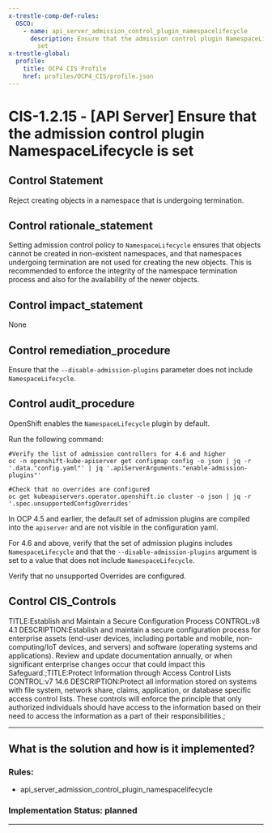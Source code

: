 ```yaml
---
x-trestle-comp-def-rules:
  OSCO:
    - name: api_server_admission_control_plugin_namespacelifecycle
      description: Ensure that the admission control plugin NamespaceLifecycle is
        set
x-trestle-global:
  profile:
    title: OCP4 CIS Profile
    href: profiles/OCP4_CIS/profile.json
---
```


# CIS-1.2.15 - \[API Server\] Ensure that the admission control plugin NamespaceLifecycle is set

## Control Statement

Reject creating objects in a namespace that is undergoing termination.

## Control rationale_statement

Setting admission control policy to `NamespaceLifecycle` ensures that objects cannot be created in non-existent namespaces, and that namespaces undergoing termination are not used for creating the new objects. This is recommended to enforce the integrity of the namespace termination process and also for the availability of the newer objects.

## Control impact_statement

None

## Control remediation_procedure

Ensure that the `--disable-admission-plugins` parameter does not include `NamespaceLifecycle`.

## Control audit_procedure

OpenShift enables the `NamespaceLifecycle` plugin by default.

Run the following command:

```
#Verify the list of admission controllers for 4.6 and higher
oc -n openshift-kube-apiserver get configmap config -o json | jq -r '.data."config.yaml"' | jq '.apiServerArguments."enable-admission-plugins"'

#Check that no overrides are configured
oc get kubeapiservers.operator.openshift.io cluster -o json | jq -r '.spec.unsupportedConfigOverrides'
```

In OCP 4.5 and earlier, the default set of admission plugins are compiled into the `apiserver` and are not visible in the configuration yaml. 

For 4.6 and above, verify that the set of admission plugins includes `NamespaceLifecycle` and that the `--disable-admission-plugins` argument is set to a value that does not include `NamespaceLifecycle`. 

Verify that no unsupported Overrides are configured.

## Control CIS_Controls

TITLE:Establish and Maintain a Secure Configuration Process CONTROL:v8 4.1 DESCRIPTION:Establish and maintain a secure configuration process for enterprise assets (end-user devices, including portable and mobile, non-computing/IoT devices, and servers) and software (operating systems and applications). Review and update documentation annually, or when significant enterprise changes occur that could impact this Safeguard.;TITLE:Protect Information through Access Control Lists CONTROL:v7 14.6 DESCRIPTION:Protect all information stored on systems with file system, network share, claims, application, or database specific access control lists. These controls will enforce the principle that only authorized individuals should have access to the information based on their need to access the information as a part of their responsibilities.;

______________________________________________________________________

## What is the solution and how is it implemented?

<!-- For implementation status enter one of: implemented, partial, planned, alternative, not-applicable -->

<!-- Note that the list of rules under ### Rules: is read-only and changes will not be captured after assembly to JSON -->

<!-- Add control implementation description here for control: CIS-1.2.15 -->

### Rules:

  - api_server_admission_control_plugin_namespacelifecycle

### Implementation Status: planned

______________________________________________________________________
